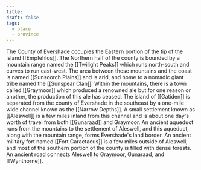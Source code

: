 ```yaml
---
title: 
draft: false
tags:
  - place
  - province
---
```

The County of Evershade occupies the Eastern portion of the tip of the island [[Empfehlos]]. The Northern half of the county is bounded by a mountain range named the [[Twilight Peaks]] which runs north-south and curves to run east-west. The area between these mountains and the coast is named [[Sunscorch Plains]] and is arid, and home to a nomadic giant tribe named the [[Sunspear Clan]]. Within the mountains, there is a town called [[Graymoor]] which produced a renowned ale but for one reason or another, the production of this ale has ceased. The island of [[Gatiden]] is separated from the county of Evershade in the southeast by a one-mile wide channel known as the [[Narrow Depths]]. A small settlement known as [[Aleswell]] is a few miles inland from this channel and is about one day's worth of travel from both [[Gunaraad]] and Graymoor. An ancient aqueduct runs from the mountains to the settlement of Aleswell, and this aqueduct, along with the mountain range, forms Evershade's land border.  An ancient military fort named [[Fort Caractacus]] is a few miles outside of Aleswell, and most of the southern portion of the county is filled with dense forests. An ancient road connects Aleswell to Graymoor, Gunaraad, and [[Wynthorne]].